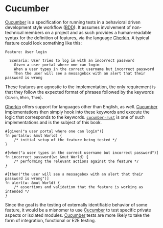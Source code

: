 # Cucumber

[Cucumber] is a specification for running tests in a behavioral driven development style workflow ([BDD](https://en.wikipedia.org/wiki/Behavior-driven_development)). It assumes involvement of non-technical members on a project and as such provides a human-readable syntax for the definition of features, via the language [Gherkin]. A typical feature could look something like this:

```gherkin
Feature: User login

  Scenario: User tries to log in with an incorrect password
    Given a user portal where one can login
    When a user types in the correct username but incorrect password
    Then the user will see a messagebox with an alert that their password is wrong
```

These features are agnostic to the implementation, the only requirement is that they follow the expected format of phrases followed by the keywords (`Given`, `When`, `Then`). 

[Gherkin] offers support for languages other than English, as well. [Cucumber] implementations then simply hook into these keywords and execute the logic that corresponds to the keywords. [`cucumber-rust`] is one of such implementations and is the subject of this book.

```rust,ignore
#[given("a user portal where one can login")]
fn portal(w: &mut World) {
    /* initial setup of the feature being tested */
}

#[when("a user types in the correct username but incorrect password")]
fn incorrect_password(w: &mut World) {
    /* performing the relevant actions against the feature */
}

#[then("the user will see a messagebox with an alert that their password is wrong")]
fn alert(w: &mut World) {
    /* assertions and validation that the feature is working as intended */
}
```

Since the goal is the testing of externally identifiable behavior of some feature, it would be a misnomer to use [Cucumber] to test specific private aspects or isolated modules. [Cucumber] tests are more likely to take the form of integration, functional or E2E testing.




[Cucumber]: https://cucumber.io
[Gherkin]: https://cucumber.io/docs/gherkin/reference
[`cucumber-rust`]: https://docs.rs/cucumber-rust

